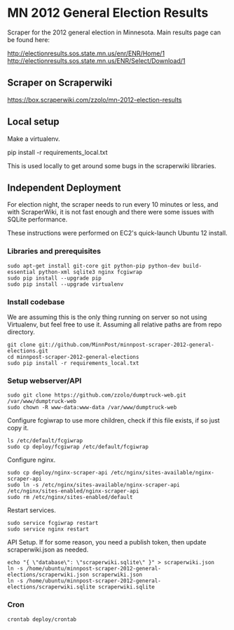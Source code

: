 # MN 2012 General Election Results

Scraper for the 2012 general election in Minnesota.  Main
results page can be found here:

http://electionresults.sos.state.mn.us/enr/ENR/Home/1
http://electionresults.sos.state.mn.us/ENR/Select/Download/1

## Scraper on Scraperwiki

https://box.scraperwiki.com/zzolo/mn-2012-election-results

## Local setup

Make a virtualenv.

  pip install -r requirements_local.txt 
  
This is used locally to get around some bugs in the scraperwiki 
libraries.

## Independent Deployment

For election night, the scraper needs to run every 10 minutes or less,
and with ScraperWiki, it is not fast enough and there were some issues
with SQLite performance.

These instructions were performed on EC2's quick-launch 
Ubuntu 12 install.

### Libraries and prerequisites

    sudo apt-get install git-core git python-pip python-dev build-essential python-xml sqlite3 nginx fcgiwrap 
    sudo pip install --upgrade pip 
    sudo pip install --upgrade virtualenv 

### Install codebase

We are assuming this is the only thing running on server so not using Virtualenv, but
feel free to use it.  Assuming all relative paths are from repo directory.

    git clone git://github.com/MinnPost/minnpost-scraper-2012-general-elections.git
    cd minnpost-scraper-2012-general-elections
    sudo pip install -r requirements_local.txt
    
### Setup webserver/API

    sudo git clone https://github.com/zzolo/dumptruck-web.git /var/www/dumptruck-web
    sudo chown -R www-data:www-data /var/www/dumptruck-web
    
Configure fcgiwrap to use more children, check if this file exists, if so
just copy it.

    ls /etc/default/fcgiwrap
    sudo cp deploy/fcgiwrap /etc/default/fcgiwrap
    
Configure nginx.

    sudo cp deploy/nginx-scraper-api /etc/nginx/sites-available/nginx-scraper-api
    sudo ln -s /etc/nginx/sites-available/nginx-scraper-api /etc/nginx/sites-enabled/nginx-scraper-api
    sudo rm /etc/nginx/sites-enabled/default

Restart services.

    sudo service fcgiwrap restart
    sudo service nginx restart
    
API Setup.  If for some reason, you need a publish token, then update scraperwiki.json
as needed.

    echo "{ \"database\": \"scraperwiki.sqlite\" }" > scraperwiki.json
    ln -s /home/ubuntu/minnpost-scraper-2012-general-elections/scraperwiki.json scraperwiki.json
    ln -s /home/ubuntu/minnpost-scraper-2012-general-elections/scraperwiki.sqlite scraperwiki.sqlite
    
### Cron

    crontab deploy/crontab